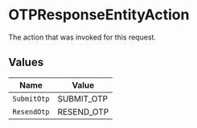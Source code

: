# OTPResponseEntityAction

The action that was invoked for this request.


## Values

| Name        | Value       |
| ----------- | ----------- |
| `SubmitOtp` | SUBMIT_OTP  |
| `ResendOtp` | RESEND_OTP  |